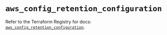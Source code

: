 # `aws_config_retention_configuration`

Refer to the Terraform Registry for docs: [`aws_config_retention_configuration`](https://registry.terraform.io/providers/hashicorp/aws/6.6.0/docs/resources/config_retention_configuration).
